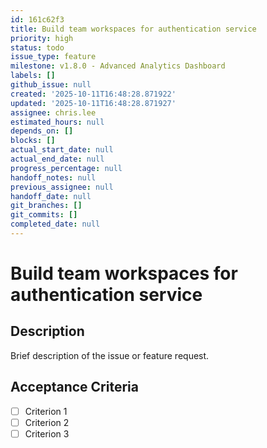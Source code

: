 ```yaml
---
id: 161c62f3
title: Build team workspaces for authentication service
priority: high
status: todo
issue_type: feature
milestone: v1.8.0 - Advanced Analytics Dashboard
labels: []
github_issue: null
created: '2025-10-11T16:48:28.871922'
updated: '2025-10-11T16:48:28.871927'
assignee: chris.lee
estimated_hours: null
depends_on: []
blocks: []
actual_start_date: null
actual_end_date: null
progress_percentage: null
handoff_notes: null
previous_assignee: null
handoff_date: null
git_branches: []
git_commits: []
completed_date: null
---
```


# Build team workspaces for authentication service

## Description

Brief description of the issue or feature request.

## Acceptance Criteria

- [ ] Criterion 1
- [ ] Criterion 2
- [ ] Criterion 3
